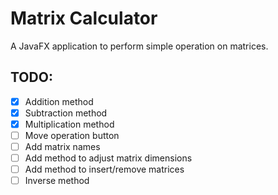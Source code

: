 # Matrix Calculator 
A JavaFX application to perform simple operation on matrices.

## TODO:
- [X] Addition method
- [X] Subtraction method
- [X] Multiplication method
- [ ] Move operation button
- [ ] Add matrix names
- [ ] Add method to adjust matrix dimensions
- [ ] Add method to insert/remove matrices
- [ ] Inverse method